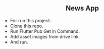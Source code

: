 <h2 align="center">News App</h2>

- For run this project:
- Clone this repo.
- Run Flutter Pub Get in Command.
- Add asset images from drive link.
- And run.
